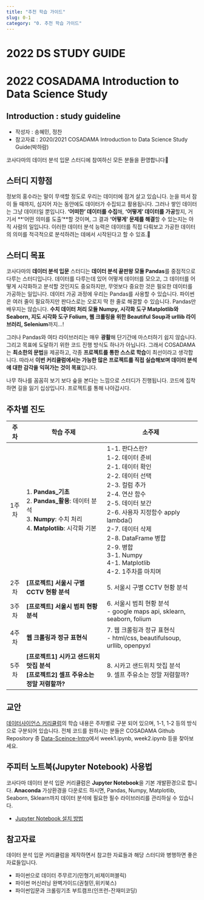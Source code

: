 ```yaml
---
title: "추천 학습 가이드"
slug: 0-1
category: "0. 추천 학습 가이드"
---
```


# 2022 DS STUDY GUIDE

# 2022 COSADAMA Introduction to Data Science Study

## Introduction : study guideline

- 작성자 : 송혜민, 정찬
- 참고자료 : 2020/2021 COSADAMA Introduction to Data Science Study Guide(박하람)

코사다마의 데이터 분석 입문 스터디에 참여하신 모든 분들을 환영합니다🙌


## 스터디 지향점

정보의 홍수라는 말이 무색할 정도로 우리는 데이터에 잠겨 살고 있습니다. 눈을 떠서 잠이 들 때까지, 심지어 자는 동안에도 데이터가 수집되고 활용됩니다. 그러나 쌓인 데이터는 그냥 데이터일 뿐입니다. **‘어떠한’ 데이터를 수집**해, **‘어떻게’ 데이터를 가공**할지, 거기서 **‘어떤 의미를 도출’**할 것이며, 그 결과 **‘어떻게’ 문제를 해결**할 수 있는지는 아직 사람의 일입니다.  이러한 데이터 분석 능력은 데이터를 직접 다뤄보고 가공한 데이터의 의미를 적극적으로 분석하려는 데에서 시작된다고 할 수 있죠.🙂

## 스터디 목표

코사다마의 **데이터 분석 입문** 스터디는 **데이터 분석 끝판왕 모듈 Pandas**를 중점적으로 다루는 스터디입니다. 데이터를 다루는데 있어 어떻게 데이터를 모으고, 그 데이터를 어떻게 시각화하고 분석할 것인지도 중요하지만, 무엇보다 중요한 것은 필요한 데이터를 가공하는 일입니다. 데이터 가공 과정에 우리는 Pandas를 사용할 수 있습니다. 파이썬은 여러 줄이 필요하지만 판다스로는 오로지 딱 한 줄로 해결할 수 있습니다. Pandas만 배우지는 않습니다. **수치 데이터 처리 모듈 Numpy, 시각화 도구 Matplotlib와 Seaborn, 지도 시각화 도구 Folium, 웹 크롤링을 위한 Beautiful Soup과 urllib 라이브러리, Selenium**까지…! 

그러나 Pandas와 여타 라이브러리는 매우 **광활**해 단기간에 마스터하기 쉽지 않습니다. 그리고 목표에 도달하기 위한 코드 진행 방식도 하나가 아닙니다. 그래서 COSADAMA는 **최소한의 문법**을 제공하고, 각종 **프로젝트를 통한 스스로 학습**이 최선이라고 생각합니다. 따라서 **이번 커리큘럼에서는 가능한 많은 프로젝트를 직접 실습해보며 데이터 분석에 대한 감각을 익혀가는 것이 목표**입니다.

나무 하나를 꼼꼼히 보기 보다 숲을 본다는 느낌으로 스터디가 진행됩니다. 코드에 집착하면 길을 잃기 십상입니다. 프로젝트를 통해 나아갑시다. 



## 주차별 진도

| 주차  | 학습 주제                                                    | 소주제                                                       |
| :---: | ------------------------------------------------------------ | ------------------------------------------------------------ |
| 1주차 | 1. **Pandas_기초**<br />2. **Pandas_활용**: 데이터 분석<br />3. **Numpy**: 수치 처리<br />4. **Matplotlib**: 시각화 기본<br /> | 1-1. 판다스란?<br />1-2. 데이터 준비<br />2-1. 데이터 확인<br />2-2. 데이터 선택<br />2-3. 컬럼 추가<br />2-4. 연산 함수<br />2-5. 데이터 보간<br />2-6. 사용자 지정함수 apply lambda()<br />2-7. 데이터 삭제<br />2-8. DataFrame 병합<br />2-9. 병합<br />3-1. Numpy<br />4-1. Matplotlib<br />4-2. 1주차를 마치며 |
| 2주차 | **[프로젝트] 서울시 구별 CCTV 현황 분석**                    | 5. 서울시 구별 CCTV 현황 분석                                |
| 3주차 | **[프로젝트] 서울시 범죄 현황 분석**                         | 6. 서울시 범죄 현황 분석<br />- google maps api, sklearn, seaborn, folium |
| 4주차 | **웹 크롤링과 정규 표현식**                                  | 7. 웹 크롤링과 정규 표현식<br />- html/css, beautifulsoup, urllib, openpyxl |
| 5주차 | **[프로젝트1] 시카고 샌드위치 맛집 분석**<br />**[프로젝트2] 셀프 주유소는 정말 저렴할까?** | 8. 시카고 샌드위치 맛집 분석<br />9. 셀프 주유소는 정말 저렴할까? |



## 

## 교안

[데이터사이언스 커리큘럼](https://curriculum.cosadama.com/intro-ds/1-1)의 학습 내용은 주차별로 구분 되어 있으며, 1-1, 1-2 등의 방식으로 구분되어 있습니다. 전체 코드를 원하시는 분들은 COSADAMA Github Repository 중 [Data-Sceince-Intro](https://github.com/Team-COSADAMA/Data-Science-Intro)에서 week1.ipynb, week2.ipynb 등을 찾아보세요.


## 주피터 노트북(Jupyter Notebook) 사용법

코사다마 데이터 분석 입문 커리큘럼은 **Jupyter Notebook**을 기본 개발환경으로 합니다. **Anaconda** 가상환경을 다운로드 하시면, Pandas, Numpy, Matplotlib, Seaborn, Sklearn까지 데이터 분석에 필요한 필수 라이브러리를 관리하실 수 있습니다.

- [Jupyter Notebook 설치 방법](https://www.notion.so/04fddaae69de46af96dd5c18f05fbfd2)

  

## 참고자료

데이터 분석 입문 커리큘럼을 제작하면서 참고한 자료들과 해당 스터디와 병행하면 좋은 자료들입니다.

- 파이썬으로 데이터 주무르기(민형기,비제이퍼블릭)
- 파이썬 머신러닝 완벽가이드(권철민,위키북스)
- 파이썬입문과 크롤링기초 부트캠프(인프런-잔재미코딩)